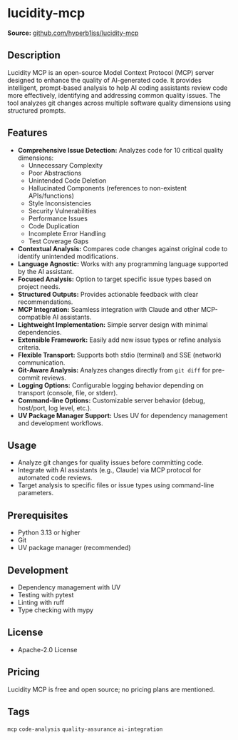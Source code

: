 # lucidity-mcp

**Source:** [github.com/hyperb1iss/lucidity-mcp](https://github.com/hyperb1iss/lucidity-mcp)

## Description
Lucidity MCP is an open-source Model Context Protocol (MCP) server designed to enhance the quality of AI-generated code. It provides intelligent, prompt-based analysis to help AI coding assistants review code more effectively, identifying and addressing common quality issues. The tool analyzes git changes across multiple software quality dimensions using structured prompts.

## Features
- **Comprehensive Issue Detection:** Analyzes code for 10 critical quality dimensions:
  - Unnecessary Complexity
  - Poor Abstractions
  - Unintended Code Deletion
  - Hallucinated Components (references to non-existent APIs/functions)
  - Style Inconsistencies
  - Security Vulnerabilities
  - Performance Issues
  - Code Duplication
  - Incomplete Error Handling
  - Test Coverage Gaps
- **Contextual Analysis:** Compares code changes against original code to identify unintended modifications.
- **Language Agnostic:** Works with any programming language supported by the AI assistant.
- **Focused Analysis:** Option to target specific issue types based on project needs.
- **Structured Outputs:** Provides actionable feedback with clear recommendations.
- **MCP Integration:** Seamless integration with Claude and other MCP-compatible AI assistants.
- **Lightweight Implementation:** Simple server design with minimal dependencies.
- **Extensible Framework:** Easily add new issue types or refine analysis criteria.
- **Flexible Transport:** Supports both stdio (terminal) and SSE (network) communication.
- **Git-Aware Analysis:** Analyzes changes directly from `git diff` for pre-commit reviews.
- **Logging Options:** Configurable logging behavior depending on transport (console, file, or stderr).
- **Command-line Options:** Customizable server behavior (debug, host/port, log level, etc.).
- **UV Package Manager Support:** Uses UV for dependency management and development workflows.

## Usage
- Analyze git changes for quality issues before committing code.
- Integrate with AI assistants (e.g., Claude) via MCP protocol for automated code reviews.
- Target analysis to specific files or issue types using command-line parameters.

## Prerequisites
- Python 3.13 or higher
- Git
- UV package manager (recommended)

## Development
- Dependency management with UV
- Testing with pytest
- Linting with ruff
- Type checking with mypy

## License
- Apache-2.0 License

## Pricing
Lucidity MCP is free and open source; no pricing plans are mentioned.

## Tags
`mcp` `code-analysis` `quality-assurance` `ai-integration`